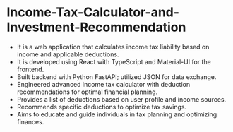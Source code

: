# Income-Tax-Calculator-and-Investment-Recommendation
* It is a web application that calculates income tax liability based on income and applicable deductions.
* It is developed using React with TypeScript and Material-UI for the frontend.
* Built backend with Python FastAPI; utilized JSON for data exchange.
* Engineered advanced income tax calculator with deduction recommendations for optimal financial planning.
* Provides a list of deductions based on user profile and income sources.
* Recommends specific deductions to optimize tax savings.
* Aims to educate and guide individuals in tax planning and optimizing finances.
